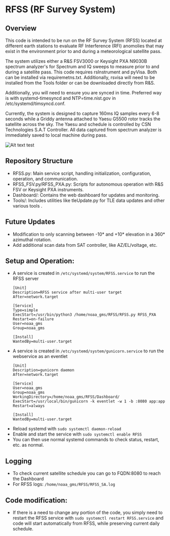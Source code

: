 # RFSS (RF Survey System)
## Overview

This code is intended to be run on the RF Survey System (RFSS) located at different earth stations to evaluate RF Interference (RFI) anomolies that may exist in the environment prior to and during a meteorological satellite pass.  

The system utilizes either a R&S FSV3000 or Keysight PXA N9030B spectrum analyzer's for Spectrum and IQ sweeps to measure prior to and during a satellite pass. This code requires rsInstrument and pyVisa. Both can be installed via requiremetns.txt.  Additionally, rsvisa will need to be installed from the Tools folder or can be downloaded directly from R&S.

Additionally, you will need to ensure you are synced in time.  Preferred way is with systemd-timesyncd and NTP=time.nist.gov in /etc/systemd/timsyncd.conf.

Currently, the system is designed to capture 160ms IQ samples every 6-8 seconds while a Griddy antenna attached to Yaesu G5500 rotor tracks the satellite across the sky.  The Yaesu and schedule is controlled by CSN Technologies S.A.T Controller.  All data captured from spectrum analyzer is immediately saved to local machine during pass.   


![Alt text](image.png) test

## Repository Structure

* RFSS.py: Main service script, handling initialization, configuration, operation, and communication.
* RFSS_FSV.py/RFSS_PXA.py: Scripts for autonomous operation with R&S FSV or Keysight PXA instruments.
* Dashboard/: Contains the web dashboard for updates and monitoring.
* Tools/: Includes utilities like tleUpdate.py for TLE data updates and other various tools
.   
## Future Updates
* Modification to only scanning between -10* and +10* elevation in a 360* azimuthal rotation.
* Add additional scan data from SAT controller, like AZ/EL/voltage, etc.

## Setup and Operation:

* A service is created in `/etc/systemd/system/RFSS.service` to run the RFSS server 
    ```
    [Unit]
    Description=RFSS service after multi-user target
    After=network.target

    [Service]
    Type=simple
    ExecStart=/usr/bin/python3 /home/noaa_gms/RFSS/RFSS.py RFSS_PXA
    Restart=on-failure
    User=noaa_gms
    Group=noaa_gms

    [Install]
    WantedBy=multi-user.target

* A service is created in `/etc/systemd/system/gunicorn.service` to run the webservice as an eventlet
    ```
    [Unit]
    Description=gunicorn daemon
    After=network.target

    [Service]
    User=noaa_gms
    Group=noaa_gms
    WorkingDirectory=/home/noaa_gms/RFSS/Dashboard/
    ExecStart=/usr/local/bin/gunicorn -k eventlet -w 1 -b :8080 app:app
    Restart=always

    [Install]
    WantedBy=multi-user.target  

* Reload systemd with `sudo systemctl daemon-reload`
* Enable and start the service with `sudo systemctl enable RFSS`
* You can then use normal systemd commands to check status, restart, etc. as normal.

## Logging

* To check current satellite schedule you can go to FQDN:8080 to reach the Dashboard
* For RFSS logs: `/home/noaa_gms/RFSS/RFSS_SA.log`

## Code modification:
* If there is a need to change any portion of the code, you simply need to restart the RFSS service with `sudo systemctl restart RFSS.service` and code will start automatically from RFSS, while preserving current daily schedule.


